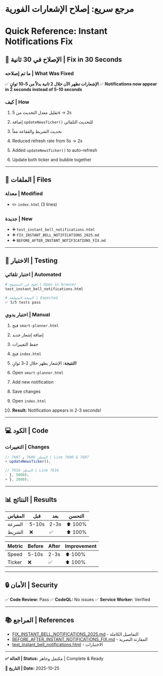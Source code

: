 # مرجع سريع: إصلاح الإشعارات الفورية
# Quick Reference: Instant Notifications Fix

## 🎯 الإصلاح في 30 ثانية | Fix in 30 Seconds

### ما تم إصلاحه | What Was Fixed
✅ **الإشعارات تظهر الآن خلال 2 ثانية بدلاً من 5-10 ثوانٍ**
✅ **Notifications now appear in 2 seconds instead of 5-10 seconds**

### كيف | How
1. تقليل معدل التحديث من 5s → 2s
2. إضافة `updateNewsTicker()` للتحديث التلقائي
3. تحديث الشريط والفقاعة معاً

1. Reduced refresh rate from 5s → 2s
2. Added `updateNewsTicker()` to auto-refresh
3. Update both ticker and bubble together

---

## 📁 الملفات | Files

### معدلة | Modified
- ✏️ `index.html` (3 lines)

### جديدة | New
- ➕ `test_instant_bell_notifications.html`
- ➕ `FIX_INSTANT_BELL_NOTIFICATIONS_2025.md`
- ➕ `BEFORE_AFTER_INSTANT_NOTIFICATIONS_FIX.md`

---

## 🧪 الاختبار | Testing

### اختبار تلقائي | Automated
```bash
# افتح في المتصفح | Open in browser
test_instant_bell_notifications.html

# النتيجة المتوقعة | Expected
✅ 5/5 tests pass
```

### اختبار يدوي | Manual
1. فتح `smart-planner.html`
2. إضافة إشعار جديد
3. حفظ التغييرات
4. فتح `index.html`
5. **النتيجة:** الإشعار يظهر خلال 2-3 ثوانٍ!

1. Open `smart-planner.html`
2. Add new notification
3. Save changes
4. Open `index.html`
5. **Result:** Notification appears in 2-3 seconds!

---

## 💻 الكود | Code

### التغييرات | Changes

```javascript
// السطر 7600 و 7607 | Line 7600 & 7607
+ updateNewsTicker();

// السطر 7616 | Line 7616
- }, 5000);
+ }, 2000);
```

---

## 📊 النتائج | Results

| المقياس | قبل | بعد | التحسن |
|---------|-----|-----|--------|
| السرعة | 5-10s | 2-3s | ⬆️ 100% |
| الشريط | ❌ | ✅ | ⬆️ 100% |

| Metric | Before | After | Improvement |
|--------|--------|-------|-------------|
| Speed | 5-10s | 2-3s | ⬆️ 100% |
| Ticker | ❌ | ✅ | ⬆️ 100% |

---

## 🔒 الأمان | Security

✅ **Code Review:** Pass
✅ **CodeQL:** No issues
✅ **Service Worker:** Verified

---

## 📚 المراجع | References

- [FIX_INSTANT_BELL_NOTIFICATIONS_2025.md](FIX_INSTANT_BELL_NOTIFICATIONS_2025.md) - التفاصيل الكاملة
- [BEFORE_AFTER_INSTANT_NOTIFICATIONS_FIX.md](BEFORE_AFTER_INSTANT_NOTIFICATIONS_FIX.md) - المقارنة البصرية
- [test_instant_bell_notifications.html](test_instant_bell_notifications.html) - الاختبارات

---

**✅ الحالة | Status:** مكتمل وجاهز | Complete & Ready

**📅 التاريخ | Date:** 2025-10-25
